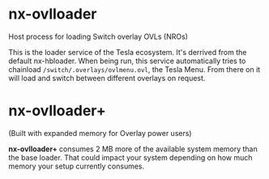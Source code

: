 # nx-ovlloader
Host process for loading Switch overlay OVLs (NROs)

This is the loader service of the Tesla ecosystem. It's derrived from the default nx-hbloader.
When being run, this service automatically tries to chainload `/switch/.overlays/ovlmenu.ovl`, the Tesla Menu. From there on it will load and switch between different overlays on request. 

# nx-ovlloader+
(Built with expanded memory for Overlay power users)

**nx-ovlloader+** consumes 2 MB more of the available system memory than the base loader. That could impact your system depending on how much memory your setup currently consumes.
